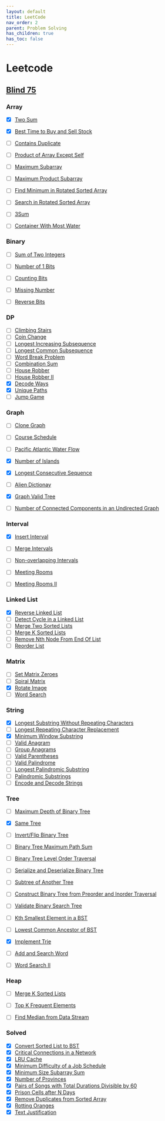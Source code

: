 ```yaml
---
layout: default
title: LeetCode
nav_order: 2
parent: Problem Solving
has_children: true
has_toc: false
---
```


# Leetcode

## [Blind 75](https://www.teamblind.com/post/New-Year-Gift---Curated-List-of-Top-100-LeetCode-Questions-to-Save-Your-Time-OaM1orEU)

### Array

 - [x] [Two Sum](two-sum)
 - [x] [Best Time to Buy and Sell Stock](best-time-to-buy-and-sell-stock)
 - [ ] [Contains Duplicate](contains-duplicate)
 - [ ] [Product of Array Except Self](product-of-array-except-self)
 - [ ] [Maximum Subarray](maximum-subarray)
 - [ ] [Maximum Product Subarray](maximum-product-subarray)
 - [ ] [Find Minimum in Rotated Sorted Array](find-minimum-in-rotated-sorted-array)
 - [ ] [Search in Rotated Sorted Array](search-in-rotated-sorted-array)
 - [ ] [3Sum](3sum)
 - [ ] [Container With Most Water](container-with-most-water)


### Binary

 - [ ] [Sum of Two Integers](sum-of-two-integers)
 - [ ] [Number of 1 Bits](number-of-1-bits)
 - [ ] [Counting Bits](counting-bits)
 - [ ] [Missing Number](missing-number)
 - [ ] [Reverse Bits](reverse-bits)


### DP

 - [ ] [Climbing Stairs](climbing-stairs)
 - [ ] [Coin Change](coin-change)
 - [ ] [Longest Increasing Subsequence](longest-increasing-subsequence)
 - [ ] [Longest Common Subsequence](longest-common-subsequence)
 - [ ] [Word Break Problem](word-break-problem)
 - [ ] [Combination Sum](combination-sum)
 - [ ] [House Robber](house-robber)
 - [ ] [House Robber II](house-robber-ii)
 - [x] [Decode Ways](decode-ways)
 - [x] [Unique Paths](unique-paths)
 - [ ] [Jump Game](jump-game)

### Graph

 - [ ] [Clone Graph](clone-graph)
 - [ ] [Course Schedule](course-schedule)
 - [ ] [Pacific Atlantic Water Flow](pacific-atlantic-water-flow)
 - [x] [Number of Islands](number-of-islands)
 - [x] [Longest Consecutive Sequence](longest-consecutive-sequence)
 - [ ] [Alien Dictionay](alien-dictionay)
 - [x] [Graph Valid Tree](graph-valid-tree)
 - [ ] [Number of Connected Components in an Undirected Graph](number-of-connected-components-in-an-undirected-graph)


### Interval

 - [x] [Insert Interval](insert-interval)
 - [ ] [Merge Intervals](merge-intervals)
 - [ ] [Non-overlapping Intervals](non-overlapping-intervals)
 - [ ] [Meeting Rooms](meeting-rooms)
 - [ ] [Meeting Rooms II](meeting-rooms-ii)


### Linked List

 - [x] [Reverse Linked List](reverse-linked-list)
 - [ ] [Detect Cycle in a Linked List](detect-cycle-in-a-linked-list)
 - [ ] [Merge Two Sorted Lists](merge-two-sorted-lists)
 - [ ] [Merge K Sorted Lists](merge-k-sorted-lists)
 - [ ] [Remove Nth Node From End Of List](remove-nth-node-from-end-of-list)
 - [ ] [Reorder List](reorder-list)

### Matrix

 - [ ] [Set Matrix Zeroes](set-matrix-zeroes)
 - [ ] [Spiral Matrix](spiral-matrix)
 - [x] [Rotate Image](rotate-image)
 - [ ] [Word Search](word-search)

### String

 - [x] [Longest Substring Without Repeating Characters](longest-substring-without-repeating-characters)
 - [ ] [Longest Repeating Character Replacement](longest-repeating-character-replacement)
 - [x] [Minimum Window Substring](minimum-window-substring)
 - [ ] [Valid Anagram](valid-anagram)
 - [ ] [Group Anagrams](group-anagrams)
 - [ ] [Valid Parentheses](valid-parentheses)
 - [ ] [Valid Palindrome](valid-palindrome)
 - [ ] [Longest Palindromic Substring](longest-palindromic-substring)
 - [ ] [Palindromic Substrings](palindromic-substrings)
 - [ ] [Encode and Decode Strings](encode-and-decode-strings)

### Tree

 - [ ] [Maximum Depth of Binary Tree](maximum-depth-of-binary-tree)
 - [x] [Same Tree](same-tree)
 - [ ] [Invert/Flip Binary Tree](invert-flip-binary-tree)
 - [ ] [Binary Tree Maximum Path Sum](binary-tree-maximum-path-sum)
 - [ ] [Binary Tree Level Order Traversal](binary-tree-level-order-traversal)
 - [ ] [Serialize and Deserialize Binary Tree](serialize-and-deserialize-binary-tree)
 - [ ] [Subtree of Another Tree](subtree-of-another-tree)
 - [ ] [Construct Binary Tree from Preorder and Inorder Traversal](construct-binary-tree-from-preorder-and-inorder-traversal)
 - [ ] [Validate Binary Search Tree](validate-binary-search-tree)
 - [ ] [Kth Smallest Element in a BST](kth-smallest-element-in-a-bst)
 - [ ] [Lowest Common Ancestor of BST](lowest-common-ancestor-of-bst)
 - [x] [Implement Trie](implement-trie)
 - [ ] [Add and Search Word](add-and-search-word)
 - [ ] [Word Search II](word-search-ii)


### Heap

 - [ ] [Merge K Sorted Lists](merge-k-sorted-lists)
 - [ ] [Top K Frequent Elements](top-k-frequent-elements)
 - [ ] [Find Median from Data Stream](find-median-from-data-stream)


### Solved

 - [x] [Convert Sorted List to BST](convert-sorted-list-to-bst)
 - [x] [Critical Connections in a Network](critical-connections-in-a-network)
 - [x] [LRU Cache](lru-cache)
 - [x] [Minimum Difficulty of a Job Schedule](minimum-difficulty-of-a-job-schedule)
 - [x] [Minimum Size Subarray Sum](minimum-size-subarray-sum)
 - [x] [Number of Provinces](number-of-provinces)
 - [x] [Pairs of Songs with Total Durations Divisible by 60](pairs-of-songs-with-total-durations-divisible-by-60)
 - [x] [Prison Cells after N Days](prison-cells-after-n-days)
 - [x] [Remove Duplicates from Sorted Array](remove-duplicates-from-sorted-array)
 - [x] [Rotting Oranges](rotting-oranges)
 - [x] [Text Justification](text-justification)
